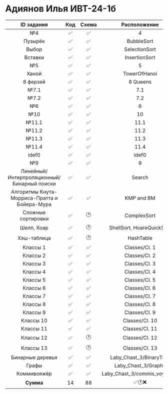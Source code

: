 # Адиянов Илья ИВТ-24-1б  
| ID задания | Код | Схема | Расположение |                                                 
| :----: | :----: | :----: | :----: |
| №4 | ✅ | ✅ | 4 |
| Пузырёк | ✅ | ✅ | BubbleSort |
| Выбор | ✅ | ✅ | SelectionSort |
| Вставки | ✅ | ✅ | InsertionSort |
| №5 | ✅ | ✅ | 5 |
| Ханой | ✅ | ✅ | TowerOfHanoi |
| 8 ферзей | ✅ | ✅ | 8 Queens |
| №7.1 | ✅ | ✅ | 7.1 |
| №7.2 | ✅ | ✅ | 7.2 |
| №6 | ✅ | ✅ | 6 |
| №10 | ✅ | ✅ | 10 |
| №11.1 | ✅ | ✅ | 11.1 |
| №11.2 | ✅ | ✅ | 11.2 |
| №11.3 | ✅ | ✅ | 11.3 |
| №11.4 | ✅ | ✅ | 11.4 |
| idef0 | ✅ | ✅ | idef0 |
| №9 | ✅ | ✅ | 9 |
| Линейный/Интерпроляционный/Бинарный поиски | ✅ | ✅ | Search |
| Алгоритмы Кнута-Морриса-Пратта и Бойера-Мура | ✅ | ✅ | KMP and BM |
| Сложные сортировки | ✅ | 🕐 | ComplexSort |
| Шелл, Хоар | ✅ | 🕐 | ShellSort, HoareQuickSort |
| Хэш-таблица | ✅ | 🕐 | HashTable |
| Классы 1 | ✅ | ✅ | Classes/Cl. 1 |
| Классы 2 | ✅ | ✅ | Classes/Cl. 2 |
| Классы 3 | ✅ | ✅ | Classes/Cl. 3 |
| Классы 4 | ✅ | ✅ | Classes/Cl. 4 |
| Классы 5 | ✅ | ✅ | Classes/Cl. 5 |
| Классы 6 | ✅ | ✅ | Classes/Cl. 6 |
| Классы 7 | ✅ | ✅ | Classes/Cl. 7 |
| Классы 8 | ✅ | ✅ | Classes/Cl. 8 |
| Классы 9 | ✅ | ✅ | Classes/Cl. 9 |
| Классы 10 | ✅ | ✅ | Classes/Cl. 10 |
| Классы 11 | ✅ | ✅ | Classes/Cl. 11 |
| Классы 12 | ✅ | 🕐 | Classes/Cl. 12 |
| Классы 13 | ✅ | 🕐 | Classes/Cl. 13 |
| Бинарные деревья | ✅ | ✅ | Laby_Chast_3/BinaryTree |
| Графы | ✅ | ✅ | Laby_Chast_3/Graphs |
| Коммивояжёр | ✅ | ✅ | Laby_Chast_3/commis_voyageur |
| **Сумма** | 14 | 88 | ✅🕐❌ |
